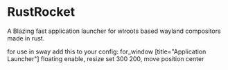 # RustRocket
A Blazing fast application launcher for wlroots based wayland compositors made in rust.

for use in sway add this to your config: for_window [title="Application Launcher"] floating enable, resize set 300 200, move position center

